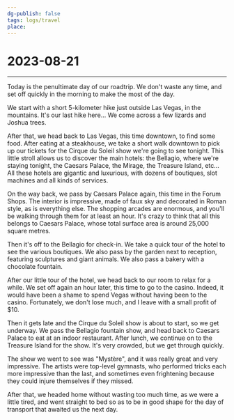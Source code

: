 ```yaml
---
dg-publish: false
tags: logs/travel
place: 
---
```

# 2023-08-21
---
Today is the penultimate day of our roadtrip. We don't waste any time, and set off quickly in the morning to make the most of the day.

We start with a short 5-kilometer hike just outside Las Vegas, in the mountains. It's our last hike here... We come across a few lizards and Joshua trees.

After that, we head back to Las Vegas, this time downtown, to find some food. After eating at a steakhouse, we take a short walk downtown to pick up our tickets for the Cirque du Soleil show we're going to see tonight. This little stroll allows us to discover the main hotels: the Bellagio, where we're staying tonight, the Caesars Palace, the Mirage, the Treasure Island, etc... All these hotels are gigantic and luxurious, with dozens of boutiques, slot machines and all kinds of services.

On the way back, we pass by Caesars Palace again, this time in the Forum Shops. The interior is impressive, made of faux sky and decorated in Roman style, as is everything else. The shopping arcades are enormous, and you'll be walking through them for at least an hour. It's crazy to think that all this belongs to Caesars Palace, whose total surface area is around 25,000 square metres.

Then it's off to the Bellagio for check-in. We take a quick tour of the hotel to see the various boutiques. We also pass by the garden next to reception, featuring sculptures and giant animals. We also pass a bakery with a chocolate fountain.

After our little tour of the hotel, we head back to our room to relax for a while. We set off again an hour later, this time to go to the casino. Indeed, it would have been a shame to spend Vegas without having been to the casino. Fortunately, we don't lose much, and I leave with a small profit of $10.

Then it gets late and the Cirque du Soleil show is about to start, so we get underway. We pass the Bellagio fountain show, and head back to Caesars Palace to eat at an indoor restaurant. After lunch, we continue on to the Treasure Island for the show. It's very crowded, but we get through quickly.

The show we went to see was "Mystère", and it was really great and very impressive. The artists were top-level gymnasts, who performed tricks each more impressive than the last, and sometimes even frightening because they could injure themselves if they missed.

After that, we headed home without wasting too much time, as we were a little tired, and went straight to bed so as to be in good shape for the day of transport that awaited us the next day.
